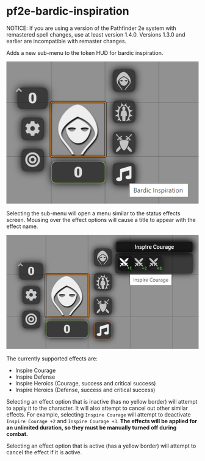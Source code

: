 # pf2e-bardic-inspiration

NOTICE: If you are using a version of the Pathfinder 2e system with remastered spell changes, use at least version 1.4.0. Versions 1.3.0 and earlier are incompatible with remaster changes.

Adds a new sub-menu to the token HUD for bardic inspiration.

![Bardic Inspiration Menu Option](artwork/base-menu-option.png)

Selecting the sub-menu will open a menu similar to the status effects screen. Mousing over the effect options will cause a title to appear with the effect name.

![Selecting An Inspiration Option](artwork/selecting-an-inspiration-menu-option.png)

The currently supported effects are:
- Inspire Courage
- Inspire Defense
- Inspire Heroics (Courage, success and critical success)
- Inspire Heroics (Defense, success and critical success)

Selecting an effect option that is inactive (has no yellow border) will attempt to apply it to the character. It will also attempt to cancel out other similar effects. For example, selecting `Inspire Courage` will attempt to deactivate `Inspire Courage +2` and `Inspire Courage +3`. <b>The effects will be applied for an unlimited duration, so they must be manually turned off during combat.</b>

Selecting an effect option that is active (has a yellow border) will attempt to cancel the effect if it is active.